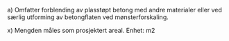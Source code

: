 a) Omfatter forblending av plasstøpt betong med andre materialer eller ved særlig utforming av betongflaten ved mønsterforskaling.

x) Mengden måles som prosjektert areal.      Enhet: m2

